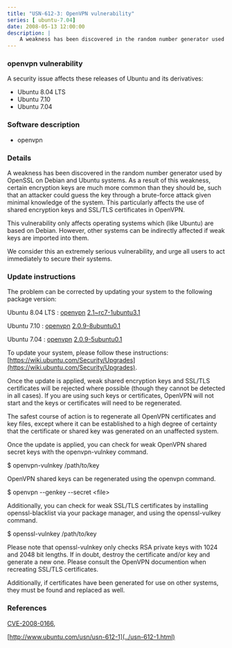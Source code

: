 ```yaml
---
title: "USN-612-3: OpenVPN vulnerability"
series: [ ubuntu-7.04]
date: 2008-05-13 12:00:00
description: |
    A weakness has been discovered in the random number generator used by OpenSSL on Debian and Ubuntu systems.  As a result of this weakness, certain encryption keys are much more common than they should be, such that an attacker could guess the key through a brute-force attack given minimal knowledge of the system.  This particularly affects the use of shared encryption keys and SSL/TLS certificates in OpenVPN.
---
```


### openvpn vulnerability

A security issue affects these releases of Ubuntu and its derivatives:

* Ubuntu 8.04 LTS
* Ubuntu 7.10
* Ubuntu 7.04

### Software description

* openvpn 

### Details

A weakness has been discovered in the random number generator used by OpenSSL on Debian and Ubuntu systems. As a result of this weakness, certain encryption keys are much more common than they should be, such that an attacker could guess the key through a brute-force attack given minimal knowledge of the system. This particularly affects the use of shared encryption keys and SSL/TLS certificates in OpenVPN.

This vulnerability only affects operating systems which (like Ubuntu) are based on Debian. However, other systems can be indirectly affected if weak keys are imported into them.

We consider this an extremely serious vulnerability, and urge all users to act immediately to secure their systems. 

### Update instructions

The problem can be corrected by updating your system to the following package version:

Ubuntu 8.04 LTS
 : [openvpn](https://launchpad.net/ubuntu/+source/openvpn) <span> [2.1~rc7-1ubuntu3.1](https://launchpad.net/ubuntu/+source/openvpn/2.1~rc7-1ubuntu3.1) </span> 

Ubuntu 7.10
 : [openvpn](https://launchpad.net/ubuntu/+source/openvpn) <span> [2.0.9-8ubuntu0.1](https://launchpad.net/ubuntu/+source/openvpn/2.0.9-8ubuntu0.1) </span> 

Ubuntu 7.04
 : [openvpn](https://launchpad.net/ubuntu/+source/openvpn) <span> [2.0.9-5ubuntu0.1](https://launchpad.net/ubuntu/+source/openvpn/2.0.9-5ubuntu0.1) </span> 

To update your system, please follow these instructions: [https://wiki.ubuntu.com/Security/Upgrades](https://wiki.ubuntu.com/Security/Upgrades).

 Once the update is applied, weak shared encryption keys and SSL/TLS certificates will be rejected where possible (though they cannot be detected in all cases). If you are using such keys or certificates, OpenVPN will not start and the keys or certificates will need to be regenerated.

 The safest course of action is to regenerate all OpenVPN certificates and key files, except where it can be established to a high degree of certainty that the certificate or shared key was generated on an unaffected system.

 Once the update is applied, you can check for weak OpenVPN shared secret keys with the openvpn-vulnkey command.

 $ openvpn-vulnkey /path/to/key

 OpenVPN shared keys can be regenerated using the openvpn command.

 $ openvpn --genkey --secret &lt;file&gt;

 Additionally, you can check for weak SSL/TLS certificates by installing openssl-blacklist via your package manager, and using the openssl-vulkey command.

 $ openssl-vulnkey /path/to/key

 Please note that openssl-vulnkey only checks RSA private keys with 1024 and 2048 bit lengths. If in doubt, destroy the certificate and/or key and generate a new one. Please consult the OpenVPN documention when recreating SSL/TLS certificates.

 Additionally, if certificates have been generated for use on other systems, they must be found and replaced as well. 

### References

 [CVE-2008-0166](http://people.ubuntu.com/~ubuntu-security/cve/CVE-2008-0166), 

 [http://www.ubuntu.com/usn/usn-612-1](../usn-612-1.html)
 
